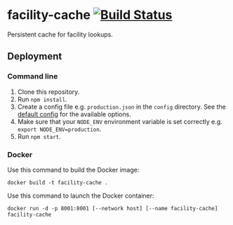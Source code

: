 # facility-cache [![Build Status](https://travis-ci.org/jembi/facility-cache.svg)](https://travis-ci.org/jembi/facility-cache)

Persistent cache for facility lookups.

## Deployment

### Command line

1. Clone this repository.
1. Run `npm install`.
1. Create a config file e.g. `production.json` in the `config` directory. See the [default config](https://github.com/jembi/facility-cache/blob/master/config/config.json) for the available options.
1. Make sure that your `NODE_ENV` environment variable is set correctly e.g. `export NODE_ENV=production`.
1. Run `npm start`.

### Docker

Use this command to build the Docker image: 

`docker build -t facility-cache .`

Use this command to launch the Docker container: 

`docker run -d -p 8001:8001 [--network host] [--name facility-cache] facility-cache`
